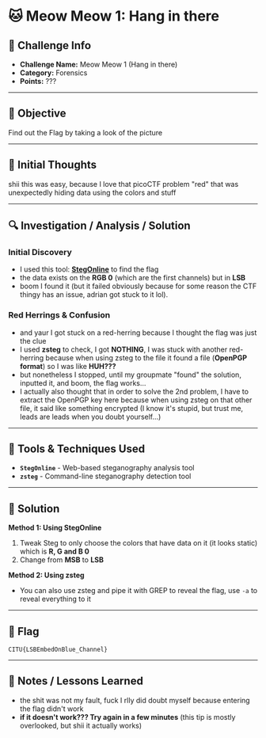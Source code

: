 # 🐱 Meow Meow 1: Hang in there

## 📁 Challenge Info
- **Challenge Name:** Meow Meow 1 (Hang in there)
- **Category:** Forensics
- **Points:** ???

---

## 🎯 Objective
Find out the Flag by taking a look of the picture

---

## 🧠 Initial Thoughts

shii this was easy, because I love that picoCTF problem "red" that was unexpectedly hiding data using the colors and stuff

---

## 🔍 Investigation / Analysis / Solution

### Initial Discovery
- I used this tool: **[StegOnline](https://www.georgeom.net/StegOnline/)** to find the flag
- the data exists on the **RGB 0** (which are the first channels) but in **LSB**
- boom I found it (but it failed obviously because for some reason the CTF thingy has an issue, adrian got stuck to it lol).

### Red Herrings & Confusion
- and yaur I got stuck on a red-herring because I thought the flag was just the clue
- I used **zsteg** to check, I got **NOTHING**, I was stuck with another red-herring because when using zsteg to the file it found a file (**OpenPGP format**) so I was like **HUH???**
- but nonetheless I stopped, until my groupmate "found" the solution, inputted it, and boom, the flag works...
- I actually also thought that in order to solve the 2nd problem, I have to extract the OpenPGP key here because when using zsteg on that other file, it said like something encrypted (I know it's stupid, but trust me, leads are leads when you doubt yourself...)

---

## 🧪 Tools & Techniques Used
- **`StegOnline`** - Web-based steganography analysis tool
- **`zsteg`** - Command-line steganography detection tool

---

## 🚩 Solution

**Method 1: Using StegOnline**
1. Tweak Steg to only choose the colors that have data on it (it looks static) which is **R, G and B 0**
2. Change from **MSB** to **LSB**

**Method 2: Using zsteg**
- You can also use zsteg and pipe it with GREP to reveal the flag, use `-a` to reveal everything to it

---

## 📌 Flag

```
CITU{LSBEmbedOnBlue_Channel}
```

---

## 📝 Notes / Lessons Learned
- the shit was not my fault, fuck I rlly did doubt myself because entering the flag didn't work
- **if it doesn't work??? Try again in a few minutes** (this tip is mostly overlooked, but shii it actually works)